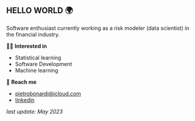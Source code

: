 ## HELLO WORLD 🌍

Software enthusiast currently working as a risk modeler (data scientist) in the financial industry.

🕺🏻 **Interested in**  
- Statistical learning
- Software Development
- Machine learning 

💫 **Reach me**
- pietrobonardi@icloud.com 
- [linkedin](https://www.linkedin.com/in/pietrobonardi/)


_last update: May 2023_
